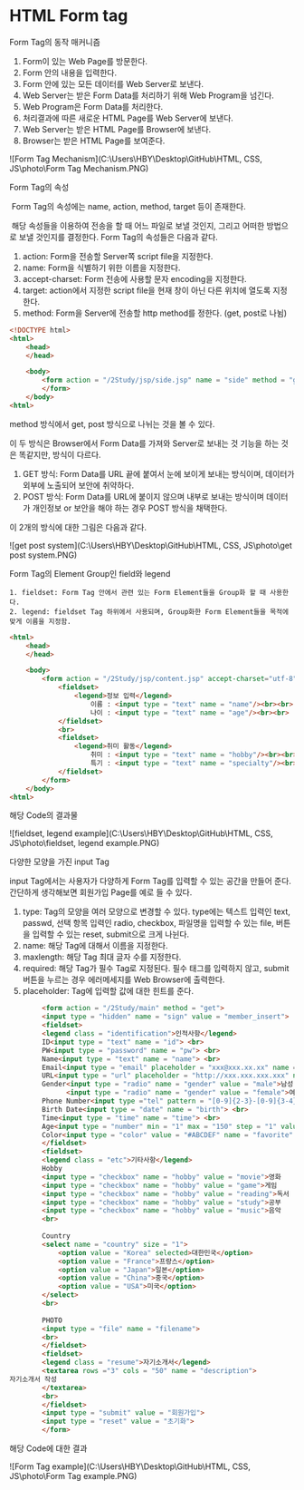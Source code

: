 # HTML Form tag

Form Tag의 동작 매커니즘

1. Form이 있는 Web Page를 방문한다. 
2. Form 안의 내용을 입력한다. 
3. Form 안에 있는 모든 데이터를 Web Server로 보낸다. 
4. Web Server는 받은 Form Data를 처리하기 위해 Web Program을 넘긴다. 
5. Web Program은 Form Data를 처리한다. 
6. 처리결과에 따른 새로운 HTML Page를 Web Server에 보낸다. 
7. Web Server는 받은 HTML Page를 Browser에 보낸다. 
8. Browser는 받은 HTML Page를 보여준다. 

![Form Tag Mechanism](C:\Users\HBY\Desktop\GitHub\HTML, CSS, JS\photo\Form Tag Mechanism.PNG)

Form Tag의 속성

​	Form Tag의 속성에는 name, action, method, target 등이 존재한다. 

​	해당 속성들을 이용하여 전송을 할 때 어느 파일로 보낼 것인지, 그리고 어떠한 			방법으로 보낼 것인지를 결정한다. Form Tag의 속성들은 다음과 같다. 

1. action: Form을 전송할 Server쪽 script file을 지정한다. 
2. name: Form을 식별하기 위한 이름을 지정한다. 
3. accept-charset: Form 전송에 사용할 문자 encoding을 지정한다. 
4. target: action에서 지정한 script file을 현재 창이 아닌 다른 위치에 열도록 지정한다. 
5. method: Form을 Server에 전송할 http method를 정한다. (get, post로 나뉨)

```html
<!DOCTYPE html>
<html>  
    <head>
    </head>

    <body>
        <form action = "/2Study/jsp/side.jsp" name = "side" method = "get">
        </form>
    </body>
<html>  
```

method 방식에서 get, post 방식으로 나뉘는 것을 볼 수 있다. 

이 두 방식은 Browser에서 Form Data를 가져와 Server로 보내는 것 기능을 하는 것은 똑같지만, 방식이 다르다. 

1. GET 방식: Form Data를 URL 끝에 붙여서 눈에 보이게 보내는 방식이며, 데이터가 외부에 노출되어 보안에 취약하다. 
2. POST 방식: Form Data를 URL에 붙이지 않으며 내부로 보내는 방식이며 데이터가 개인정보 or 보안을 해야 하는 경우 POST 방식을 채택한다. 

이 2개의 방식에 대한 그림은 다음과 같다. 

![get post system](C:\Users\HBY\Desktop\GitHub\HTML, CSS, JS\photo\get post system.PNG)

Form Tag의 Element Group인 field와 legend

	1. fieldset: Form Tag 안에서 관련 있는 Form Element들을 Group화 할 때 사용한다. 
 	2. legend: fieldset Tag 하위에서 사용되며, Group화한 Form Element들을 목적에 맞게 이름을 지정함. 

```html
<html>  
    <head>
    </head>

    <body>
        <form action = "/2Study/jsp/content.jsp" accept-charset="utf-8" name = "info" method = "get">
            <fieldset>
                <legend>정보 입력</legend>
                    이름 : <input type = "text" name = "name"/><br><br>
                    나이 : <input type = "text" name = "age"/><br><br>
            </fieldset>
            <br>
            <fieldset>
                <legend>취미 활동</legend>
                    취미 : <input type = "text" name = "hobby"/><br><br>
                    특기 : <input type = "text" name = "specialty"/><br><br>
            </fieldset> 
        </form>
    </body>
<html>  
```

해당 Code의 결과물 

![fieldset, legend example](C:\Users\HBY\Desktop\GitHub\HTML, CSS, JS\photo\fieldset, legend example.PNG)

다양한 모양을 가진 input Tag

input Tag에서는 사용자가 다양하게 Form Tag를 입력할 수 있는 공간을 만들어 준다. 간단하게 생각해보면 회원가입 Page를 예로 들 수 있다. 

1. type: Tag의 모양을 여러 모양으로 변경할 수 있다. type에는 텍스트 입력인 text, passwd, 선택 항목 입력인 radio, checkbox, 파일명을 입력할 수 있는 file, 버튼을 입력할 수 있는 reset, submit으로 크게 나뉜다. 
2. name: 해당 Tag에 대해서 이름을 지정한다. 
3. maxlength: 해당 Tag 최대 글자 수를 지정한다.
4. required: 해당 Tag가 필수 Tag로 지정된다. 필수 태그를 입력하지 않고, submit 버튼을 누르는 경우 에러메세지를 Web Browser에 출력한다. 
5. placeholder: Tag에 입력할 값에 대한 힌트를 준다. 

```html
    	<form action = "/2Study/main" method = "get">
    	<input type = "hidden" name = "sign" value = "member_insert">
    	<fieldset>
    	<legend class = "identification">인적사항</legend>
    	ID<input type = "text" name = "id"> <br>
    	PW<input type = "password" name = "pw"> <br>
    	Name<input type = "text" name = "name"> <br>
		Email<input type = "email" placeholder = "xxx@xxx.xx.xx" name = "email"> <br>
		URL<input type = "url" placeholder = "http://xxx.xxx.xxx.xxx" name = "url"> <br>
    	Gender<input type = "radio" name = "gender" value = "male">남성
    		  <input type = "radio" name = "gender" value = "female">여성 <br>
    	Phone Number<input type ="tel" pattern = "[0-9]{2-3}-[0-9]{3-4}[0-9]{4}" placeholder="0**-999*-9999" name = "phone"> <br>
    	Birth Date<input type = "date" name = "birth"> <br> 
    	Time<input type = "time" name = "time"> <br>
    	Age<input type = "number" min = "1" max = "150" step = "1" value = "20" name = "age"> <br>
    	Color<input type = "color" value = "#ABCDEF" name = "favorite" > <br>
    	</fieldset>
    	<fieldset>
    	<legend class = "etc">기타사항</legend>
    	Hobby
    	<input type = "checkbox" name = "hobby" value = "movie">영화
    	<input type = "checkbox" name = "hobby" value = "game">게임
    	<input type = "checkbox" name = "hobby" value = "reading">독서
    	<input type = "checkbox" name = "hobby" value = "study">공부
    	<input type = "checkbox" name = "hobby" value = "music">음악
    	<br>
    	
    	Country
    	<select name = "country" size = "1">
    		<option value = "Korea" selected>대한민국</option>
    		<option value = "France">프랑스</option>
    		<option value = "Japan">일본</option>
    		<option value = "China">중국</option>
    		<option value = "USA">미국</option>
    	</select> 
    	<br>
    	
    	PHOTO
    	<input type = "file" name = "filename">
    	<br>
    	</fieldset>
    	<fieldset>
    	<legend class = "resume">자기소개서</legend>
    	<textarea rows ="3" cols = "50" name = "description">
자기소개서 작성
    	</textarea>
    	<br>
    	</fieldset>
    	<input type = "submit" value = "회원가입">
    	<input type = "reset" value = "초기화">
    	</form>
```

해당 Code에 대한 결과

![Form Tag example](C:\Users\HBY\Desktop\GitHub\HTML, CSS, JS\photo\Form Tag example.PNG)